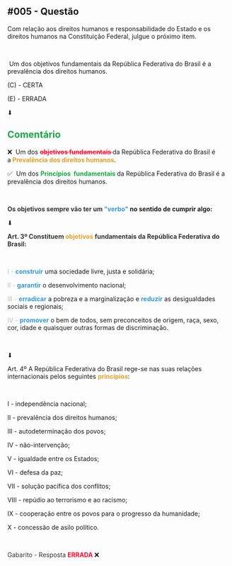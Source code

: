 <h2 data-en-clipboard="true" data-pm-slice="1 1 []"><strong>#005 - Quest&atilde;o</strong></h2>
<p>Com rela&ccedil;&atilde;o aos direitos humanos e responsabilidade do Estado e os direitos humanos na Constitui&ccedil;&atilde;o Federal, julgue o pr&oacute;ximo item.</p>
<p><br></p>
<p>&nbsp;Um dos objetivos fundamentais da Rep&uacute;blica Federativa do Brasil &eacute; a preval&ecirc;ncia dos direitos humanos.</p>
<p>(C) - CERTA</p>
<p>(E) - ERRADA</p>
<p>⬇</p>
<h2><strong><span style="color:rgb(24, 168, 65);--inversion-type-color:simple;">Coment&aacute;rio</span></strong></h2>
<p>❌ &nbsp;Um dos <strong><span style="color:rgb(252, 18, 51);--inversion-type-color:simple;"><s>objetivos fundamentais&nbsp;</s></span></strong>da Rep&uacute;blica Federativa do Brasil &eacute; a<strong><span style="color:rgb(229, 158, 37);--inversion-type-color:simple;">&nbsp;Preval&ecirc;ncia dos direitos humanos</span></strong>.</p>
<p><span style="font-size: 14px;">✅ &nbsp;Um dos&nbsp;</span><strong><span style="font-size: 14px;"><span style="color:rgb(24, 168, 65);--inversion-type-color:simple;">Princ&iacute;pios &nbsp;fundamentais&nbsp;</span></span></strong><span style="font-size: 14px;">da Rep&uacute;blica Federativa do Brasil &eacute; a preval&ecirc;ncia dos direitos humanos.</span></p>
<p><br></p>
<p><strong><span style="font-size: 14px;"><span style="color:rgb(51, 51, 51);--inversion-type-color:simple;">Os objetivos sempre v&atilde;o ter um</span><span style="color:rgb(52, 152, 219);">&nbsp;&quot;verbo&quot;</span> no sentido de cumprir algo:</span></strong></p>
<p>⬇</p>
<p><strong><span style="font-size: 14px;"><span style="color:rgb(51, 51, 51);--inversion-type-color:simple;">Art. 3&ordm; Constituem&nbsp;</span><span style="color:rgb(229, 158, 37);--inversion-type-color:simple;">objetivos</span><span style="color:rgb(51, 51, 51);--inversion-type-color:simple;">&nbsp;fundamentais da Rep&uacute;blica Federativa do Brasil:</span></span></strong></p>
<p><br></p>
<p><span style="font-size: 14px;"><span style="color:rgb(192, 186, 174);">I -&nbsp;</span></span><strong><span style="font-size: 14px;"><span style="color:rgb(52, 152, 219);">construir</span></span></strong><span style="font-size: 14px;">&nbsp;uma sociedade livre, justa e solid&aacute;ria;</span></p>
<p><span style="font-size: 14px;"><span style="color:rgb(192, 186, 174);">II -&nbsp;</span></span><strong><span style="font-size: 14px;"><span style="color:rgb(52, 152, 219);">garantir</span></span></strong><span style="font-size: 14px;">&nbsp;o desenvolvimento nacional;</span></p>
<p><span style="font-size: 14px;"><span style="color:rgb(192, 186, 174);">III -&nbsp;</span></span><strong><span style="font-size: 14px;"><span style="color:rgb(52, 152, 219);">erradicar</span></span></strong><span style="font-size: 14px;">&nbsp;a pobreza e a marginaliza&ccedil;&atilde;o e&nbsp;</span><strong><span style="font-size: 14px;"><span style="color:rgb(52, 152, 219);">reduzir</span></span></strong><span style="font-size: 14px;">&nbsp;as desigualdades sociais e regionais;</span></p>
<p><span style="font-size: 14px;"><span style="color:rgb(192, 186, 174);">IV -&nbsp;</span></span><strong><span style="font-size: 14px;"><span style="color:rgb(52, 152, 219);">promover</span></span></strong><span style="font-size: 14px;">&nbsp;o bem de todos, sem preconceitos de origem, ra&ccedil;a, sexo, cor, idade e quaisquer outras formas de discrimina&ccedil;&atilde;o.</span></p>
<p><br></p>
<p>⬇</p>
<p>Art. 4&ordm; A Rep&uacute;blica Federativa do Brasil rege-se nas suas rela&ccedil;&otilde;es internacionais pelos seguintes <strong><span style="color:rgb(229, 158, 37);--inversion-type-color:simple;">princ&iacute;pios</span></strong>:</p>
<p><br></p>
<p>I - independ&ecirc;ncia nacional;</p>
<p>II - preval&ecirc;ncia dos direitos humanos;</p>
<p>III - autodetermina&ccedil;&atilde;o dos povos;</p>
<p>IV - n&atilde;o-interven&ccedil;&atilde;o;</p>
<p>V - igualdade entre os Estados;</p>
<p>VI - defesa da paz;</p>
<p>VII - solu&ccedil;&atilde;o pac&iacute;fica dos conflitos;</p>
<p>VIII - rep&uacute;dio ao terrorismo e ao racismo;</p>
<p>IX - coopera&ccedil;&atilde;o entre os povos para o progresso da humanidade;</p>
<p>X - concess&atilde;o de asilo pol&iacute;tico.</p>
<p><br></p>
<div style="margin-bottom:11px;"><span style="font-size: 14px;"><span style="color:rgb(51, 51, 51);--inversion-type-color:simple;">Gabarito - Resposta&nbsp;</span></span><strong><span style="font-size: 14px;"><span style="color:rgb(252, 18, 51);--inversion-type-color:simple;">ERRADA&nbsp;</span></span></strong><span style="font-size: 14px;">❌&nbsp;</span></div>
<p><br></p>
